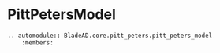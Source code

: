 # PittPetersModel

```{eval-rst}
.. automodule:: BladeAD.core.pitt_peters.pitt_peters_model
    :members:
```